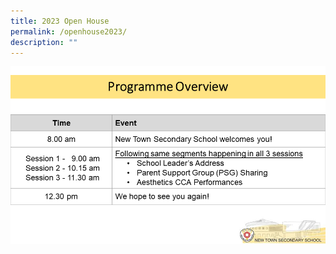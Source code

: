 ```yaml
---
title: 2023 Open House
permalink: /openhouse2023/
description: ""
---
```

![](/images/Open%20House/2023%20oh%20programme%20overview%20v3.png)